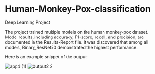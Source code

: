 # Human-Monkey-Pox-classification
Deep Learning Project

The project trained multiple models on the human monkey-pox dataset. Model results, including accuracy, F1-score, recall, and precision, are documented in the Results-Report file. It was discovered that among all models, Binary_ResNet50 demonstrated the highest performance.



Here is an example snippet of the output:



![app4 (1)](https://github.com/Divarshana-Saxena/Human-Monkey-Pox-classification-/assets/140905073/9cba6ca3-c68e-4b44-a139-5064e91a2059)    ![Output2 2](https://github.com/Divarshana-Saxena/Human-Monkey-Pox-classification-/assets/140905073/2698edc2-8516-4bb6-ae7b-0b184ef9ddd1)
